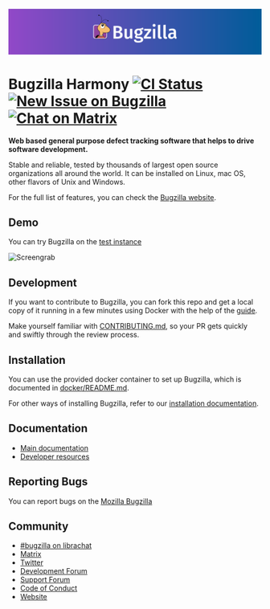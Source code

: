 ![Banner](images/banner.png)
# Bugzilla Harmony [![CI Status](https://github.com/bugzilla/harmony/workflows/Release%20Tests/badge.svg)](https://github.com/bugzilla/harmony/actions?query=workflow%3A%22Release+Tests%22) [![New Issue on Bugzilla](https://img.shields.io/badge/new%20issue-on%20bugzilla-blueviolet?style=flat)](https://bugzilla.mozilla.org/enter_bug.cgi?product=Bugzilla&version=Harmony&format=__default__ "Report a new issue") [![Chat on Matrix](https://img.shields.io/badge/chat-on%20matrix-blue?style=flat&icon=matrix)](https://matrix.to/#/#bugzilla:mozilla.org)

**Web based general purpose defect tracking software that helps to drive
software development.**

Stable and reliable, tested by thousands of largest open source
organizations all around the world. It can be installed on Linux, mac OS,
other flavors of Unix and Windows.

For the full list of features, you can check the
[Bugzilla website](https://www.bugzilla.org/features/).

## Demo

You can try Bugzilla on the
[test instance](https://harmony.bugzilla.ninja)

![Screengrab](images/bzgif.gif)

## Development

If you want to contribute to Bugzilla, you can fork this repo and get a
local copy of it running in a few minutes using Docker with the help of
the [guide](docker/development.md).

Make yourself familiar with [CONTRIBUTING.md](CONTRIBUTING.md), so your
PR gets quickly and swiftly through the review process.

## Installation

You can use the provided docker container to set up Bugzilla, which is
documented in [docker/README.md](docker/README.md).

For other ways of installing Bugzilla, refer to our
[installation documentation](https://bugzilla.readthedocs.io/en/latest/installing/index.html).

## Documentation

* [Main documentation](https://bugzilla.readthedocs.io)
* [Developer resources](https://www.bugzilla.org/developers/)

## Reporting Bugs

You can report bugs on the
[Mozilla Bugzilla](https://bugzilla.mozilla.org/enter_bug.cgi?product=Bugzilla&version=Harmony&format=__default__)

## Community

* [#bugzilla on librachat](irc://irc.libra.chat/bugzilla)
* [Matrix](https://matrix.to/#/#bugzilla:mozilla.org)
* [Twitter](https://twitter.com/bugzilla)
* [Development Forum](https://www.mozilla.org/en-US/about/forums/#dev-apps-bugzilla)
* [Support Forum](https://www.mozilla.org/en-US/about/forums/#support-bugzilla)
* [Code of Conduct](CODE_OF_CONDUCT.md)
* [Website](https://www.bugzilla.org)
